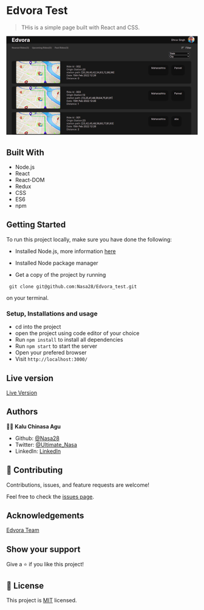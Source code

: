 # Edvora Test

> THis is a simple page built with React and CSS.

![screenshot](readme.png)

## Built With

- Node.js
- React
- React-DOM
- Redux
- CSS
- ES6
- npm


## Getting Started

To run this project locally, make sure you have done the following:

- Installed Node.js, more information [here](https://nodejs.org/en/)
- Installed Node package manager

- Get a copy of the project by running

```
 git clone git@github.com:Nasa28/Edvora_test.git
```

on your terminal.

### Setup, Installations and usage

- cd into the project
- open the project using code editor of your choice
- Run `npm install` to install all dependencies
- Run `npm start` to start the server
- Open your prefered browser
- Visit `http://localhost:3000/`

## Live version

[Live Version](https://retinkinterview.netlify.app/)


## Authors

👨‍💻 **Kalu Chinasa Agu**

- Github: [@Nasa28](https://github.com/Nasa28)
- Twitter: [@Ultimate_Nasa](https://twitter.com/Ultimate_Nasa)
- LinkedIn: [LinkedIn](https://www.linkedin.com/in/kalu-chinasa-agu-a15080103/)

## 🤝 Contributing

Contributions, issues, and feature requests are welcome!

Feel free to check the [issues page](https://github.com/Nasa28/Edvora_test/issues).

## Acknowledgements


[Edvora Team]()

## Show your support

Give a ⭐️ if you like this project!

## 📝 License

This project is [MIT](https://github.com/stevenvachon/broken-link-checker/blob/main/license) licensed.
